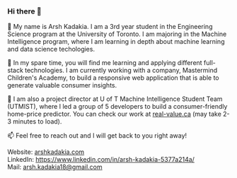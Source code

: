 ### Hi there 👋

<!--
**arshinmar/arshinmar** is a ✨ _special_ ✨ repository because its `README.md` (this file) appears on your GitHub profile.

Here are some ideas to get you started:

- 🔭 I’m currently working on ...
- 🌱 I’m currently learning ...
- 👯 I’m looking to collaborate on ...
- 🤔 I’m looking for help with ...
- 💬 Ask me about ...
- 📫 How to reach me: ...
- 😄 Pronouns: ...
- ⚡ Fun fact: ...
-->
🌱 My name is Arsh Kadakia. I am a 3rd year student in the Engineering Science program at the University of Toronto. I am majoring in the Machine Intelligence program, where I am learning in depth about machine learning and data science techologies.

👯 In my spare time, you will find me learning and applying different full-stack technologies. I am currently working with a company, Mastermind Children's Academy, to build a responsive web application that is able to generate valuable consumer insights.

🔭 I am also a project director at U of T Machine Intelligence Student Team (UTMIST), where I led a group of 5 developers to build a consumer-friendly home-price predictor. You can check our work at [real-value.ca](http://www.realvalue.ca) (may take 2-3 minutes to load). 

📫 Feel free to reach out and I will get back to you right away!

Website: <a target="_blank" href="http://arshkadakia.com">arshkadakia.com</a>  
LinkedIn: <a target="_blank" href="https://www.linkedin.com/in/arsh-kadakia-5377a214a/">https://www.linkedin.com/in/arsh-kadakia-5377a214a/</a>  
Mail: <a target="_blank" href="mailto:arsh.kadakia18@gmail.com">arsh.kadakia18@gmail.com</a> 
